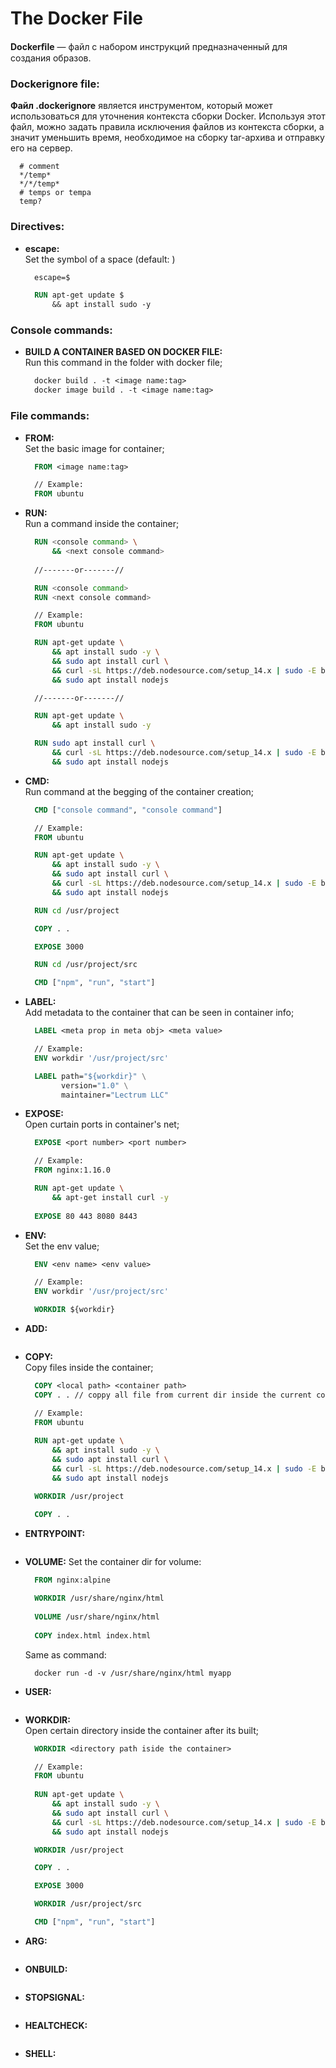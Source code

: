 # The Docker File
**Dockerﬁle** — файл с набором инструкций предназначенный для создания образов.

### Dockerignore file:
**Файл .dockerignore** является инструментом, который может использоваться для уточнения
контекста сборки Docker. Используя этот файл, можно задать правила исключения файлов из
контекста сборки, а значит уменьшить время, необходимое на сборку tar-архива и отправку его
на сервер.
  ```text
    # comment
    */temp*
    */*/temp*
    # temps or tempa
    temp? 
  ```
### Directives:
- **escape:**  
  Set the symbol of a space (default: \)
  ```dockerfile
    escape=$
  
    RUN apt-get update $
        && apt install sudo -y 
  ```
### Console commands:
- **BUILD A CONTAINER BASED ON DOCKER FILE:**  
  Run this command in the folder with docker file;
  ```dockerfile
    docker build . -t <image name:tag>
    docker image build . -t <image name:tag>
  ```
### File commands:
- **FROM:**  
  Set the basic image for container;
  ```dockerfile
    FROM <image name:tag>
  
    // Example:
    FROM ubuntu
  ```
- **RUN:**  
  Run a command inside the container;
  ```dockerfile
    RUN <console command> \
        && <next console command>
    
    //-------or-------//
  
    RUN <console command> 
    RUN <next console command>
  
    // Example:
    FROM ubuntu
  
    RUN apt-get update \
        && apt install sudo -y \
        && sudo apt install curl \
        && curl -sL https://deb.nodesource.com/setup_14.x | sudo -E bash - \
        && sudo apt install nodejs
  
    //-------or-------//
  
    RUN apt-get update \
        && apt install sudo -y 
  
    RUN sudo apt install curl \
        && curl -sL https://deb.nodesource.com/setup_14.x | sudo -E bash - \
        && sudo apt install nodejs
  ```
- **CMD:**  
  Run command at the begging of the container creation;
  ```dockerfile
    CMD ["console command", "console command"]
  
    // Example:
    FROM ubuntu
  
    RUN apt-get update \
        && apt install sudo -y \
        && sudo apt install curl \
        && curl -sL https://deb.nodesource.com/setup_14.x | sudo -E bash - \
        && sudo apt install nodejs
  
    RUN cd /usr/project
  
    COPY . . 
  
    EXPOSE 3000
  
    RUN cd /usr/project/src
  
    CMD ["npm", "run", "start"]
  ```
- **LABEL:**  
  Add metadata to the container that can be seen in container info;
  ```dockerfile
    LABEL <meta prop in meta obj> <meta value>
  
    // Example:
    ENV workdir '/usr/project/src'
  
    LABEL path="${workdir}" \
          version="1.0" \
          maintainer="Lectrum LLC"
  ```
- **EXPOSE:**  
  Open curtain ports in container's net;
  ```dockerfile
    EXPOSE <port number> <port number>
  
    // Example:
    FROM nginx:1.16.0

    RUN apt-get update \
        && apt-get install curl -y
    
    EXPOSE 80 443 8080 8443
  ```
- **ENV:**  
  Set the env value;
  ```dockerfile
    ENV <env name> <env value>
  
    // Example:
    ENV workdir '/usr/project/src'
  
    WORKDIR ${workdir}
  ```
- **ADD:**
  ```dockerfile

  ```
- **COPY:**  
  Copy files inside the container;
  ```dockerfile
    COPY <local path> <container path>
    COPY . . // coppy all file from current dir inside the current container dir
  
    // Example:
    FROM ubuntu
    
    RUN apt-get update \
        && apt install sudo -y \
        && sudo apt install curl \
        && curl -sL https://deb.nodesource.com/setup_14.x | sudo -E bash - \
        && sudo apt install nodejs
  
    WORKDIR /usr/project
  
    COPY . . 
  ```
- **ENTRYPOINT:**
  ```dockerfile

  ```
- **VOLUME:**
  Set the container dir for volume: 
  ```dockerfile
    FROM nginx:alpine
    
    WORKDIR /usr/share/nginx/html
    
    VOLUME /usr/share/nginx/html
    
    COPY index.html index.html
  ```
  Same as command:  
  ```text
    docker run -d -v /usr/share/nginx/html myapp
  ```
- **USER:**
  ```dockerfile

  ```
- **WORKDIR:**  
  Open certain directory inside the container after its built;
  ```dockerfile
    WORKDIR <directory path iside the container>
  
    // Example:
    FROM ubuntu
    
    RUN apt-get update \
        && apt install sudo -y \
        && sudo apt install curl \
        && curl -sL https://deb.nodesource.com/setup_14.x | sudo -E bash - \
        && sudo apt install nodejs
  
    WORKDIR /usr/project
  
    COPY . . 
  
    EXPOSE 3000
  
    WORKDIR /usr/project/src
  
    CMD ["npm", "run", "start"]
  ```
- **ARG:**
  ```dockerfile

  ```
- **ONBUILD:**
  ```dockerfile

  ```
- **STOPSIGNAL:**
  ```dockerfile

  ```
- **HEALTCHECK:**
  ```dockerfile

  ```
- **SHELL:**
  ```dockerfile

  ```
